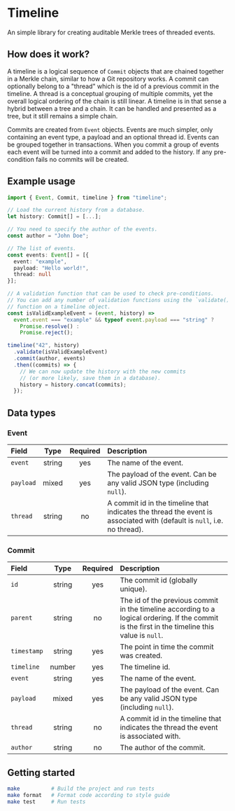 # Timeline

An simple library for creating auditable Merkle trees of threaded events.

## How does it work?

A timeline is a logical sequence of `Commit` objects that are chained together in a Merkle chain, similar to how a Git repository works. A commit can optionally belong to a "thread" which is the id of a previous commit in the timeline. A thread is a conceptual grouping of multiple commits, yet the overall logical ordering of the chain is still linear. A timeline is in that sense a hybrid between a tree and a chain. It can be handled and presented as a tree, but it still remains a simple chain.

Commits are created from `Event` objects. Events are much simpler, only containing an event type, a payload and an optional thread id. Events can be grouped together in transactions. When you commit a group of events each event will be turned into a commit and added to the history. If any pre-condition fails no commits will be created.

## Example usage

```typescript
import { Event, Commit, timeline } from "timeline";

// Load the current history from a database.
let history: Commit[] = [...];

// You need to specify the author of the events.
const author = "John Doe";

// The list of events.
const events: Event[] = [{
  event: "example",
  payload: "Hello world!",
  thread: null
}];

// A validation function that can be used to check pre-conditions.
// You can add any number of validation functions using the `validate()`
// function on a timeline object.
const isValidExampleEvent = (event, history) =>
  event.event === "example" && typeof event.payload === "string" ?
    Promise.resolve() :
    Promise.reject();

timeline("42", history)
  .validate(isValidExampleEvent)
  .commit(author, events)
  .then((commits) => {
    // We can now update the history with the new commits
    // (or more likely, save them in a database).
    history = history.concat(commits);
  });
```

## Data types

### Event

| Field     |  Type  | Required | Description                                                                                                             |
| :-------- | :----: | :------: | :---------------------------------------------------------------------------------------------------------------------- |
| `event`   | string |   yes    | The name of the event.                                                                                                  |
| `payload` | mixed  |   yes    | The payload of the event. Can be any valid JSON type (including `null`).                                                |
| `thread`  | string |    no    | A commit id in the timeline that indicates the thread the event is associated with (default is `null`, i.e. no thread). |

### Commit

| Field       |  Type  | Required | Description                                                                                                                                     |
| :---------- | :----: | :------: | :---------------------------------------------------------------------------------------------------------------------------------------------- |
| `id`        | string |   yes    | The commit id (globally unique).                                                                                                                |
| `parent`    | string |    no    | The id of the previous commit in the timeline according to a logical ordering. If the commit is the first in the timeline this value is `null`. |
| `timestamp` | string |   yes    | The point in time the commit was created.                                                                                                       |
| `timeline`  | number |   yes    | The timeline id.                                                                                                                                |
| `event`     | string |   yes    | The name of the event.                                                                                                                          |
| `payload`   | mixed  |   yes    | The payload of the event. Can be any valid JSON type (including `null`).                                                                        |
| `thread`    | string |    no    | A commit id in the timeline that indicates the thread the event is associated with.                                                             |
| `author`    | string |    no    | The author of the commit.                                                                                                                       |

## Getting started

```sh
make          # Build the project and run tests
make format   # Format code according to style guide
make test     # Run tests
```

